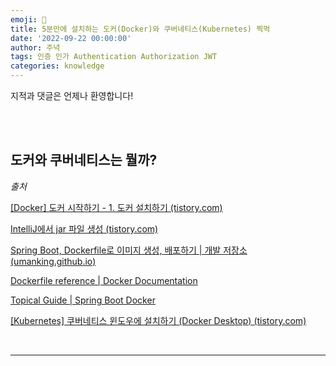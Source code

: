 ```yaml
---
emoji: 🔮
title: 5분만에 설치하는 도커(Docker)와 쿠버네티스(Kubernetes) 찍먹
date: '2022-09-22 00:00:00'
author: 주녁
tags: 인증 인가 Authentication Authorization JWT
categories: knowledge
---
```


지적과 댓글은 언제나 환영합니다!

<br/><br/>


## 도커와 쿠버네티스는 뭘까?


_출처_

[[Docker] 도커 시작하기 - 1. 도커 설치하기 (tistory.com)](https://da2uns2.tistory.com/entry/Docker-%EB%8F%84%EC%BB%A4-%EC%8B%9C%EC%9E%91%ED%95%98%EA%B8%B0-1-%EB%8F%84%EC%BB%A4-%EC%84%A4%EC%B9%98%ED%95%98%EA%B8%B0)

[IntelliJ에서 jar 파일 생성 (tistory.com)](https://mynameisleeminee.tistory.com/6)

[Spring Boot, Dockerfile로 이미지 생성, 배포하기 | 개발 저장소 (umanking.github.io)](https://umanking.github.io/2021/07/11/spring-boot-docker-starter/)

[Dockerfile reference | Docker Documentation](https://docs.docker.com/engine/reference/builder/)

[Topical Guide | Spring Boot Docker](https://spring.io/guides/topicals/spring-boot-docker)

[[Kubernetes] 쿠버네티스 윈도우에 설치하기 (Docker Desktop) (tistory.com)](https://onu0624.tistory.com/102)

<br/>

---

```toc

```
